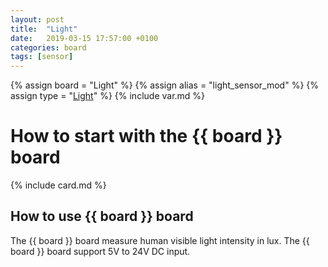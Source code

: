 ```yaml
---
layout: post
title:  "Light"
date:   2019-03-15 17:57:00 +0100
categories: board
tags: [sensor]
---
```

{% assign board = "Light" %}
{% assign alias = "light_sensor_mod" %}
{% assign type = "[Light](/module/light)" %}
{% include var.md %}

# How to start with the {{ board }} board
{% include card.md %}

## How to use {{ board }} board

The {{ board }} board measure human visible light intensity in lux.
The {{ board }} board support 5V to 24V DC input.
